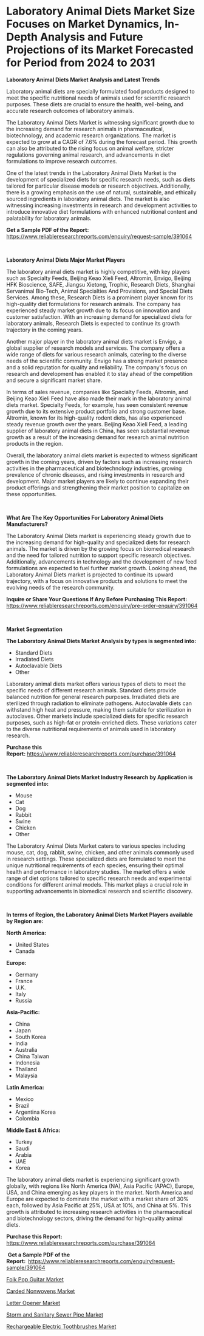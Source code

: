 <p><h1>Laboratory Animal Diets Market Size Focuses on Market Dynamics, In-Depth Analysis and Future Projections of its Market Forecasted for Period from 2024 to 2031</h1></p><p><strong>Laboratory Animal Diets Market Analysis and Latest Trends</strong></p>
<p><p>Laboratory animal diets are specially formulated food products designed to meet the specific nutritional needs of animals used for scientific research purposes. These diets are crucial to ensure the health, well-being, and accurate research outcomes of laboratory animals.</p><p>The Laboratory Animal Diets Market is witnessing significant growth due to the increasing demand for research animals in pharmaceutical, biotechnology, and academic research organizations. The market is expected to grow at a CAGR of 7.6% during the forecast period. This growth can also be attributed to the rising focus on animal welfare, stricter regulations governing animal research, and advancements in diet formulations to improve research outcomes.</p><p>One of the latest trends in the Laboratory Animal Diets Market is the development of specialized diets for specific research needs, such as diets tailored for particular disease models or research objectives. Additionally, there is a growing emphasis on the use of natural, sustainable, and ethically sourced ingredients in laboratory animal diets. The market is also witnessing increasing investments in research and development activities to introduce innovative diet formulations with enhanced nutritional content and palatability for laboratory animals.</p></p>
<p><strong>Get a Sample PDF of the Report:&nbsp;</strong> <a href="https://www.reliableresearchreports.com/enquiry/request-sample/391064">https://www.reliableresearchreports.com/enquiry/request-sample/391064</a></p>
<p>&nbsp;</p>
<p><strong>Laboratory Animal Diets Major Market Players</strong></p>
<p><p>The laboratory animal diets market is highly competitive, with key players such as Specialty Feeds, Beijing Keao Xieli Feed, Altromin, Envigo, Beijing HFK Bioscience, SAFE, Jiangsu Xietong, Trophic, Research Diets, Shanghai Servanimal Bio-Tech, Animal Specialties And Provisions, and Special Diets Services. Among these, Research Diets is a prominent player known for its high-quality diet formulations for research animals. The company has experienced steady market growth due to its focus on innovation and customer satisfaction. With an increasing demand for specialized diets for laboratory animals, Research Diets is expected to continue its growth trajectory in the coming years.</p><p>Another major player in the laboratory animal diets market is Envigo, a global supplier of research models and services. The company offers a wide range of diets for various research animals, catering to the diverse needs of the scientific community. Envigo has a strong market presence and a solid reputation for quality and reliability. The company's focus on research and development has enabled it to stay ahead of the competition and secure a significant market share.</p><p>In terms of sales revenue, companies like Specialty Feeds, Altromin, and Beijing Keao Xieli Feed have also made their mark in the laboratory animal diets market. Specialty Feeds, for example, has seen consistent revenue growth due to its extensive product portfolio and strong customer base. Altromin, known for its high-quality rodent diets, has also experienced steady revenue growth over the years. Beijing Keao Xieli Feed, a leading supplier of laboratory animal diets in China, has seen substantial revenue growth as a result of the increasing demand for research animal nutrition products in the region.</p><p>Overall, the laboratory animal diets market is expected to witness significant growth in the coming years, driven by factors such as increasing research activities in the pharmaceutical and biotechnology industries, growing prevalence of chronic diseases, and rising investments in research and development. Major market players are likely to continue expanding their product offerings and strengthening their market position to capitalize on these opportunities.</p></p>
<p>&nbsp;</p>
<p><strong>What Are The Key Opportunities For Laboratory Animal Diets Manufacturers?</strong></p>
<p><p>The Laboratory Animal Diets market is experiencing steady growth due to the increasing demand for high-quality and specialized diets for research animals. The market is driven by the growing focus on biomedical research and the need for tailored nutrition to support specific research objectives. Additionally, advancements in technology and the development of new feed formulations are expected to fuel further market growth. Looking ahead, the Laboratory Animal Diets market is projected to continue its upward trajectory, with a focus on innovative products and solutions to meet the evolving needs of the research community.</p></p>
<p><strong>Inquire or Share Your Questions If Any Before Purchasing This Report:</strong> <a href="https://www.reliableresearchreports.com/enquiry/pre-order-enquiry/391064">https://www.reliableresearchreports.com/enquiry/pre-order-enquiry/391064</a></p>
<p>&nbsp;</p>
<p><strong>Market Segmentation</strong></p>
<p><strong>The Laboratory Animal Diets Market Analysis by types is segmented into:</strong></p>
<p><ul><li>Standard Diets</li><li>Irradiated Diets</li><li>Autoclavable Diets</li><li>Other</li></ul></p>
<p><p>Laboratory animal diets market offers various types of diets to meet the specific needs of different research animals. Standard diets provide balanced nutrition for general research purposes. Irradiated diets are sterilized through radiation to eliminate pathogens. Autoclavable diets can withstand high heat and pressure, making them suitable for sterilization in autoclaves. Other markets include specialized diets for specific research purposes, such as high-fat or protein-enriched diets. These variations cater to the diverse nutritional requirements of animals used in laboratory research.</p></p>
<p><strong>Purchase this Report:&nbsp;</strong><a href="https://www.reliableresearchreports.com/purchase/391064">https://www.reliableresearchreports.com/purchase/391064</a></p>
<p>&nbsp;</p>
<p><strong>The Laboratory Animal Diets Market Industry Research by Application is segmented into:</strong></p>
<p><ul><li>Mouse</li><li>Cat</li><li>Dog</li><li>Rabbit</li><li>Swine</li><li>Chicken</li><li>Other</li></ul></p>
<p><p>The Laboratory Animal Diets Market caters to various species including mouse, cat, dog, rabbit, swine, chicken, and other animals commonly used in research settings. These specialized diets are formulated to meet the unique nutritional requirements of each species, ensuring their optimal health and performance in laboratory studies. The market offers a wide range of diet options tailored to specific research needs and experimental conditions for different animal models. This market plays a crucial role in supporting advancements in biomedical research and scientific discovery.</p></p>
<p>&nbsp;</p>
<p><strong>In terms of Region, the Laboratory Animal Diets Market Players available by Region are:</strong></p>
<p>
    <p> <strong> North America: </strong>
        <ul>
            <li>United States</li>
            <li>Canada</li>
        </ul>
        </p> 
    <p> <strong> Europe: </strong>
        <ul>
            <li>Germany</li>
            <li>France</li>
            <li>U.K.</li>
            <li>Italy</li>
            <li>Russia</li>
        </ul>
        </p> 
    <p> <strong> Asia-Pacific: </strong>
        <ul>
            <li>China</li>
            <li>Japan</li>
            <li>South Korea</li>
            <li>India</li>
            <li>Australia</li>
            <li>China Taiwan</li>
            <li>Indonesia</li>
            <li>Thailand</li>
            <li>Malaysia</li>
        </ul>
        </p> 
    <p> <strong> Latin America: </strong>
        <ul>
            <li>Mexico</li>
            <li>Brazil</li>
            <li>Argentina Korea</li>
            <li>Colombia</li>
        </ul>
        </p> 
    <p> <strong> Middle East & Africa: </strong>
        <ul>
            <li>Turkey</li>
            <li>Saudi</li>
            <li>Arabia</li>
            <li>UAE</li>
            <li>Korea</li>
        </ul>
    </p>
    </p>
<p><p>The laboratory animal diets market is experiencing significant growth globally, with regions like North America (NA), Asia Pacific (APAC), Europe, USA, and China emerging as key players in the market. North America and Europe are expected to dominate the market with a market share of 30% each, followed by Asia Pacific at 25%, USA at 10%, and China at 5%. This growth is attributed to increasing research activities in the pharmaceutical and biotechnology sectors, driving the demand for high-quality animal diets.</p></p>
<p><strong>Purchase this Report: </strong><a href="https://www.reliableresearchreports.com/purchase/391064">https://www.reliableresearchreports.com/purchase/391064</a></p>
<p>&nbsp;<strong>Get a Sample PDF of the Report:&nbsp;&nbsp;</strong><a href="https://www.reliableresearchreports.com/enquiry/request-sample/391064">https://www.reliableresearchreports.com/enquiry/request-sample/391064</a></p>
<p><strong></strong></p>
<p><p><a href="https://view.publitas.com/reportprime-1/folk-pop-guitar-market-size-share-trends-analysis-report-by-material-by-type-by-end-user-by-region-and-segment-forecasts-2024-2031/">Folk Pop Guitar Market</a></p><p><a href="https://crocus-run-b5a.notion.site/Carded-Nonwovens-Market-Size-Focuses-on-Market-Dynamics-In-Depth-Analysis-and-Future-Projections-of-ba89e02ae07744588c954e2d86ced52c">Carded Nonwovens Market</a></p><p><a href="https://metal-farmhouse-e95.notion.site/Letter-Opener-Market-Provides-a-Comprehensive-Analysis-Including-a-Macro-Overview-of-the-Market-as-w-ac002746a1b54f9bbcb15685373e893d">Letter Opener Market</a></p><p><a href="https://gratis-rainforest-2ca.notion.site/Storm-and-Sanitary-Sewer-Pipe-Market-Size-2024-2031-Global-Industrial-Analysis-Key-Geographical-R-228fb9a2fc7143a5b84187a0d67ebcf4">Storm and Sanitary Sewer Pipe Market</a></p><p><a href="https://view.publitas.com/reportprime-1/rechargeable-electric-toothbrushes-market-with-the-goal-of-estimating-the-market-size-and-future-growth-potential-of-various-market-segments-based-on-component-applications-end-user-and-region/">Rechargeable Electric Toothbrushes Market</a></p></p>